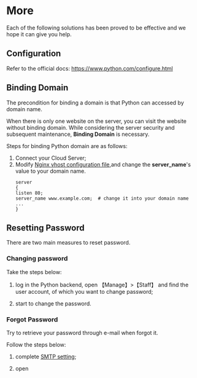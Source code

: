 # More

Each of the following solutions has been proved to be effective and we hope it can give you help.

## Configuration 

Refer to the official docs: https://www.python.com/configure.html

## Binding Domain

The precondition for binding a domain is that Python can accessed by domain name.

When there is only one website on the server, you can visit the website without binding domain. While considering the server security and subsequent maintenance, **Binding Domain** is necessary.

Steps for binding Python domain are as follows:

1. Connect your Cloud Server;
2. Modify [Nginx vhost configuration file](/stack-components.md#nginx),and change the **server_name**'s value to your domain name.
   ```text
   server
   {
   listen 80;
   server_name www.example.com;  # change it into your domain name
   ...
   }
   ```
## Resetting Password

There are two main measures to reset password.

### Changing password

Take the steps below:

1. log in the Python backend, open 【Manage】>【Staff】 and find the user account, of which you want to change password;

2. start to change the password.

### Forgot Password

Try to retrieve your password through e-mail when forgot it.

Follow the steps below:

1. complete [SMTP setting](/solution-smtp.md);

2. open
